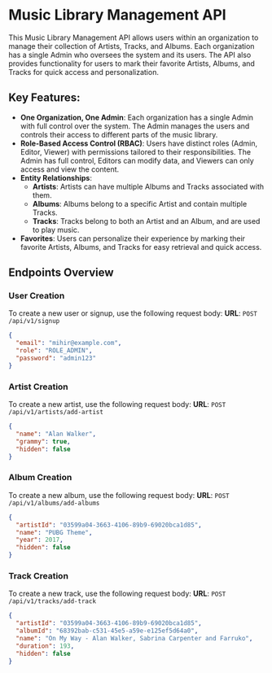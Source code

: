 # Music Library Management API

This Music Library Management API allows users within an organization to manage their collection of Artists, Tracks, and Albums. Each organization has a single Admin who oversees the system and its users. The API also provides functionality for users to mark their favorite Artists, Albums, and Tracks for quick access and personalization.

## Key Features:
- **One Organization, One Admin**: Each organization has a single Admin with full control over the system. The Admin manages the users and controls their access to different parts of the music library.
- **Role-Based Access Control (RBAC)**: Users have distinct roles (Admin, Editor, Viewer) with permissions tailored to their responsibilities. The Admin has full control, Editors can modify data, and Viewers can only access and view the content.
- **Entity Relationships**: 
  - **Artists**: Artists can have multiple Albums and Tracks associated with them.
  - **Albums**: Albums belong to a specific Artist and contain multiple Tracks.
  - **Tracks**: Tracks belong to both an Artist and an Album, and are used to play music.
- **Favorites**: Users can personalize their experience by marking their favorite Artists, Albums, and Tracks for easy retrieval and quick access.

## Endpoints Overview

### User Creation
To create a new user or signup, use the following request body:
**URL**: `POST /api/v1/signup`
```json
{
  "email": "mihir@example.com",
  "role": "ROLE_ADMIN",
  "password": "admin123"
}
```
### Artist Creation
To create a new artist, use the following request body:
**URL**: `POST /api/v1/artists/add-artist`
```json
{
  "name": "Alan Walker",
  "grammy": true,
  "hidden": false
}
```
### Album Creation
To create a new album, use the following request body:
**URL**: `POST /api/v1/albums/add-albums`
```json
{
  "artistId": "03599a04-3663-4106-89b9-69020bca1d85",
  "name": "PUBG Theme",
  "year": 2017,
  "hidden": false
}
```
### Track Creation
To create a new track, use the following request body:
**URL**: `POST /api/v1/tracks/add-track`
```json
{
  "artistId": "03599a04-3663-4106-89b9-69020bca1d85",
  "albumId": "68392bab-c531-45e5-a59e-e125ef5d64a0",
  "name": "On My Way - Alan Walker, Sabrina Carpenter and Farruko",
  "duration": 193,
  "hidden": false
}
```
